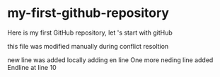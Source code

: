 # my-first-github-repository
Here is my first GitHub repository, let 's start with gitHub

this file was modified manually during conflict resoltion


new line was added locally 
adding en line
One more neding line added  
Endline at line 10